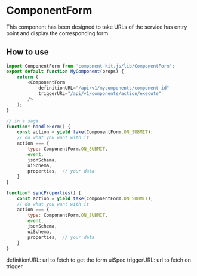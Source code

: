 # ComponentForm

This component has been designed to take URLs of the service has entry point and display the corresponding form

## How to use

```javascript
import ComponentForm from 'component-kit.js/lib/ComponentForm';
export default function MyComponent(props) {
    return (
        <ComponentForm
            definitionURL="/api/v1/mycomponents/component-id"
            triggerURL="/api/v1/components/action/execute"
        />
    );
}

// in a saga
function* handleForm() {
    const action = yield take(ComponentForm.ON_SUBMIT);
    // do what you want with it
    action === {
        type: ComponentForm.ON_SUBMIT,
        event,
        jsonSchema,
        uiSchema,
        properties,  // your data
    }
}

function* syncProperties() {
    const action = yield take(ComponentForm.ON_SUBMIT);
    // do what you want with it
    action === {
        type: ComponentForm.ON_SUBMIT,
        event,
        jsonSchema,
        uiSchema,
        properties,  // your data
    }
}
```

definitionURL: url to fetch to get the form uiSpec
triggerURL: url to fetch on trigger
